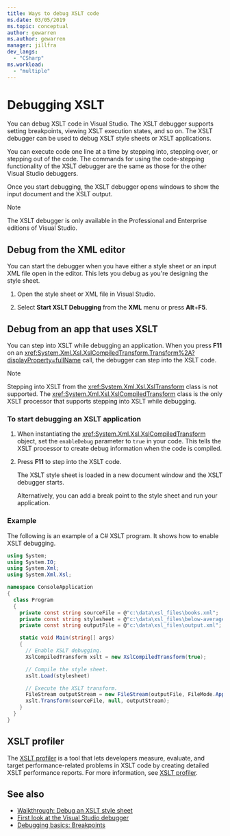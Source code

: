 ```yaml
---
title: Ways to debug XSLT code
ms.date: 03/05/2019
ms.topic: conceptual
author: gewarren
ms.author: gewarren
manager: jillfra
dev_langs:
  - "CSharp"
ms.workload:
  - "multiple"
---
```

# Debugging XSLT

You can debug XSLT code in Visual Studio. The XSLT debugger supports setting breakpoints, viewing XSLT execution states, and so on. The XSLT debugger can be used to debug XSLT style sheets or XSLT applications.

You can execute code one line at a time by stepping into, stepping over, or stepping out of the code. The commands for using the code-stepping functionality of the XSLT debugger are the same as those for the other Visual Studio debuggers.

Once you start debugging, the XSLT debugger opens windows to show the input document and the XSLT output.

> [!NOTE]
> The XSLT debugger is only available in the Professional and Enterprise editions of Visual Studio.

## Debug from the XML editor

You can start the debugger when you have either a style sheet or an input XML file open in the editor. This lets you debug as you're designing the style sheet.

1. Open the style sheet or XML file in Visual Studio.

1. Select **Start XSLT Debugging** from the **XML** menu or press **Alt**+**F5**.

## Debug from an app that uses XSLT

You can step into XSLT while debugging an application. When you press **F11** on an <xref:System.Xml.Xsl.XslCompiledTransform.Transform%2A?displayProperty=fullName> call, the debugger can step into the XSLT code.

> [!NOTE]
> Stepping into XSLT from the <xref:System.Xml.Xsl.XslTransform> class is not supported. The <xref:System.Xml.Xsl.XslCompiledTransform> class is the only XSLT processor that supports stepping into XSLT while debugging.

### To start debugging an XSLT application

1. When instantiating the <xref:System.Xml.Xsl.XslCompiledTransform> object, set the `enableDebug` parameter to `true` in your code. This tells the XSLT processor to create debug information when the code is compiled.

1. Press **F11** to step into the XSLT code.

   The XSLT style sheet is loaded in a new document window and the XSLT debugger starts.

   Alternatively, you can add a break point to the style sheet and run your application.

### Example

The following is an example of a C# XSLT program. It shows how to enable XSLT debugging.

```csharp
using System;
using System.IO;
using System.Xml;
using System.Xml.Xsl;

namespace ConsoleApplication
{
  class Program
  {
    private const string sourceFile = @"c:\data\xsl_files\books.xml";
    private const string stylesheet = @"c:\data\xsl_files\below-average.xsl";
    private const string outputFile = @"c:\data\xsl_files\output.xml";

    static void Main(string[] args)
    {
      // Enable XSLT debugging.
      XslCompiledTransform xslt = new XslCompiledTransform(true);

      // Compile the style sheet.
      xslt.Load(stylesheet)

      // Execute the XSLT transform.
      FileStream outputStream = new FileStream(outputFile, FileMode.Append);
      xslt.Transform(sourceFile, null, outputStream);
    }
  }
}
```

## XSLT profiler

The [XSLT profiler](../xml-tools/xslt-profiler.md) is a tool that lets developers measure, evaluate, and target performance-related problems in XSLT code by creating detailed XSLT performance reports. For more information, see [XSLT profiler](../xml-tools/xslt-profiler.md).

## See also

- [Walkthrough: Debug an XSLT style sheet](../xml-tools/walkthrough-debug-an-xslt-style-sheet.md)
- [First look at the Visual Studio debugger](../debugger/debugger-feature-tour.md)
- [Debugging basics: Breakpoints](../debugger/using-breakpoints.md)

